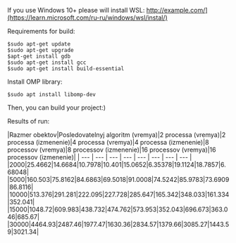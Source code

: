 If you use Windows 10+ please will install WSL:
<http://example.com/](https://learn.microsoft.com/ru-ru/windows/wsl/instal/)>

Requirements for build:
```
$sudo apt-get update
$sudo apt-get upgrade
$apt-get install gdb
$sudo apt-get install gcc
$sudo apt-get install build-essential
```

Install OMP library:
```
$sudo apt install libomp-dev
```

Then, you can build your project:)

Results of run:

|Razmer obektov|Posledovatelnyj algoritm (vremya)|2 processa (vremya)|2 processa (izmenenie)|4 processa (vremya)|4 processa (izmenenie)|8 processov (vremya)|8 processov (izmenenie)|16 processov (vremya)|16 processov (izmenenie)|
| ---      | ---      | ---      | ---      | ---      | ---      | ---      | ---      |
|2000|25.4662|14.6684|10.7978|10.401|15.0652|6.35378|19.1124|18.7857|6.68048|
|5000|160.503|75.8162|84.6863|69.5018|91.0008|74.5242|85.9783|73.6909|86.8116|
|10000|513.376|291.281|222.095|227.728|285.647|165.342|348.033|161.334|352.041|
|15000|1048.72|609.983|438.732|474.762|573.953|352.043|696.673|363.046|685.67|
|30000|4464.93|2487.46|1977.47|1630.36|2834.57|1379.66|3085.27|1443.59|3021.34|
